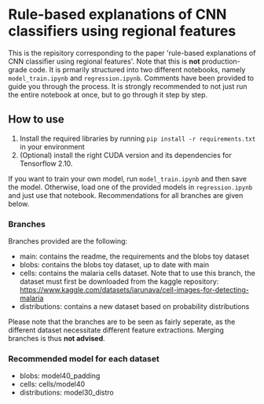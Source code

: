 # Rule-based explanations of CNN classifiers using regional features

This is the repisitory corresponding to the paper 'rule-based explanations of CNN classifier using regional features'. Note that this is **not** production-grade code. It is prmarily structured into two different notebooks, namely `model_train.ipynb` and `regression.ipynb`. Comments have been provided to guide you through the process. It is strongly recommended to not just run the entire notebook at once, but to go through it step by step.

## How to use
1. Install the required libraries by running `pip install -r requirements.txt` in your environment
2. (Optional) install the right CUDA version and its dependencies for Tensorflow 2.10.

If you want to train your own model, run `model_train.ipynb` and then save the model. Otherwise, load one of the provided models in `regression.ipynb` and just use that notebook. Recommendations for all branches are given below.

### Branches
Branches provided are the following:
* main: contains the readme, the requirements and the blobs toy dataset
* blobs: contains the blobs toy dataset, up to date with main
* cells: contains the malaria cells dataset. Note that to use this branch, the dataset must first be downloaded from the kaggle repository: https://www.kaggle.com/datasets/iarunava/cell-images-for-detecting-malaria
* distributions: contains a new dataset based on probability distributions

Please note that the branches are to be seen as fairly seperate, as the different dataset necessitate different feature extractions. Merging branches is thus **not advised**.

### Recommended model for each dataset

* blobs: model40_padding
* cells: cells/model40
* distributions: model30_distro
